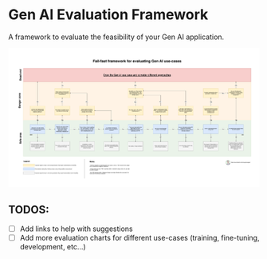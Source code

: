 # Gen AI Evaluation Framework

A framework to evaluate the feasibility of your Gen AI application.

![gen-ai-evaluation-framework-v2.png](charts/gen-ai-evaluation-framework-v2.png)

## TODOS:

- [ ] Add links to help with suggestions
- [ ] Add more evaluation charts for different use-cases (training, fine-tuning, development, etc...)